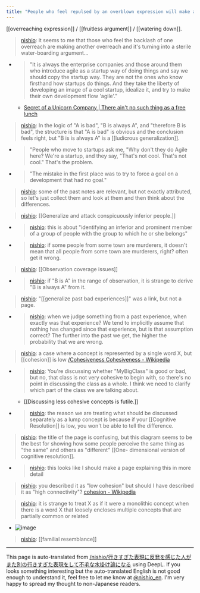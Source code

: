 ```yaml
---
title: "People who feel repulsed by an overblown expression will make another overblown expression, and it becomes a sterile water-tight argument."
---
```


[[overreaching expression]] / [[fruitless argument]] / [[watering down]].

> [nishio](https://twitter.com/nishio/status/1387240962863243267): it seems to me that those who feel the backlash of one overreach are making another overreach and it's turning into a sterile water-boarding argument...
- > "It is always the enterprise companies and those around them who introduce agile as a startup way of doing things and say we should copy the startup way. They are not the ones who know firsthand how startups do things. And they take the liberty of developing an image of a cool startup, idealize it, and try to make their own development flow 'agile'."
    - [Secret of a Unicorn Company | There ain't no such thing as a free lunch](https://tanstaafl.0pt.jp/posts/2021/04/26/6d5662badcb9/)

> [nishio](https://twitter.com/nishio/status/1387242737028661250): In the logic of "A is bad", "B is always A", and "therefore B is bad", the structure is that "A is bad" is obvious and the conclusion feels right, but "B is is always A" is a [[ludicrous generalization]].
- > "People who move to startups ask me, "Why don't they do Agile here? We're a startup, and they say, "That's not cool. That's not cool." That's the problem.
- > "The mistake in the first place was to try to force a goal on a development that had no goal."

> [nishio](https://twitter.com/nishio/status/1387243634597142534): some of the past notes are relevant, but not exactly attributed, so let's just collect them and look at them and then think about the differences.

> [nishio](https://twitter.com/nishio/status/1387243787039100933):  [[Generalize and attack conspicuously inferior people.]]
- > [nishio](https://twitter.com/nishio/status/1387244089196699653): this is about "identifying an inferior and prominent member of a group of people with the group to which he or she belongs"
- > [nishio](https://twitter.com/nishio/status/1387244525299535879): if some people from some town are murderers, it doesn't mean that all people from some town are murderers, right? often get it wrong.

> [nishio](https://twitter.com/nishio/status/1387245308396986371):  [[Observation coverage issues]]
- > [nishio](https://twitter.com/nishio/status/1387245550559383554): if "B is A" in the range of observation, it is strange to derive "B is always A" from it.

> [nishio](https://twitter.com/nishio/status/1387246352292220937): "[[generalize past bad experiences]]" was a link, but not a page.
- > [nishio](https://twitter.com/nishio/status/1387246870880129024): when we judge something from a past experience, when exactly was that experience? We tend to implicitly assume that nothing has changed since that experience, but is that assumption correct? The further into the past we get, the higher the probability that we are wrong.

> [nishio](https://twitter.com/nishio/status/1387247740388745218): a case where a concept is represented by a single word X, but [[cohesion]] is low [/Cohesiveness Cohesiveness - Wikipedia](https://ja.wikipedia.org/wiki)
- > [nishio](https://twitter.com/nishio/status/1387248416837697538): You're discussing whether "MyBigClass" is good or bad, but no, that class is not very cohesive to begin with, so there's no point in discussing the class as a whole. I think we need to clarify which part of the class we are talking about.
    - [[Discussing less cohesive concepts is futile.]]
- > [nishio](https://twitter.com/nishio/status/1387248837018873859): the reason we are treating what should be discussed separately as a lump concept is because if your [[Cognitive Resolution]] is low, you won't be able to tell the difference.

> [nishio](https://twitter.com/nishio/status/1387249561182240770): the title of the page is confusing, but this diagram seems to be the best for showing how some people perceive the same thing as "the same" and others as "different" [[One- dimensional version of cognitive resolution]].
- > [nishio](https://twitter.com/nishio/status/1387249813901611009): this looks like I should make a page explaining this in more detail

> [nishio](https://twitter.com/nishio/status/1387251654894837761): you described it as "low cohesion" but should I have described it as "high connectivity"? [cohesion - Wikipedia](https://ja.wikipedia.org/wiki/%E7%B5%90%E5%90%88%E5%BA%A6)

> [nishio](https://twitter.com/nishio/status/1387252730972938242): it is strange to treat X as if it were a monolithic concept when there is a word X that loosely encloses multiple concepts that are partially common or related
- ![image](https://gyazo.com/d9c918bfd2b6f53d79a1c17097e77e09/thumb/1000)

> [nishio](https://twitter.com/nishio/status/1387252943355711495):  [[familial resemblance]]

---
This page is auto-translated from [/nishio/行きすぎた表現に反発を感じた人がまた別の行きすぎた表現をして不毛な水掛け論になる](https://scrapbox.io/nishio/行きすぎた表現に反発を感じた人がまた別の行きすぎた表現をして不毛な水掛け論になる) using DeepL. If you looks something interesting but the auto-translated English is not good enough to understand it, feel free to let me know at [@nishio_en](https://twitter.com/nishio_en). I'm very happy to spread my thought to non-Japanese readers.